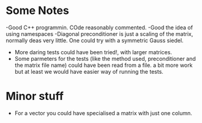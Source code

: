 # Some Notes #

-Good C++ programmin. COde reasonably commented.
-Good the idea of using namespaces
-Diagonal preconditioner is just a scaling of the matrix, normally deas very little. One could try with a symmetric
Gauss siedel.
- More daring tests could have been tried!, with larger matrices.
- Some parmeters for the tests (like the method used, preconditioner and the matrix file name) could have been read from a file. a bit more work
but at least we would have easier way of running the tests.



# Minor stuff #
- For a vector you could have specialised a matrix with just one column.
